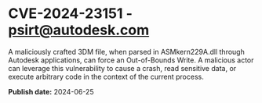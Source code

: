 # CVE-2024-23151 - psirt@autodesk.com

A maliciously crafted 3DM file, when parsed in ASMkern229A.dll through Autodesk applications, can force an Out-of-Bounds Write. A malicious actor can leverage this vulnerability to cause a crash, read sensitive data, or execute arbitrary code in the context of the current process.

**Publish date:** 2024-06-25
